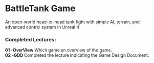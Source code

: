 #  BattleTank Game
An open-world head-to-head tank fight with simple AI, terrain, and advanced control system in Unreal 4

### Completed Lectures:
<b> 01 -OverView </b> Which game an overview of the game.  
<b> 02 -GDD </b> Completed the lecture indicating the Game Design Document.  
